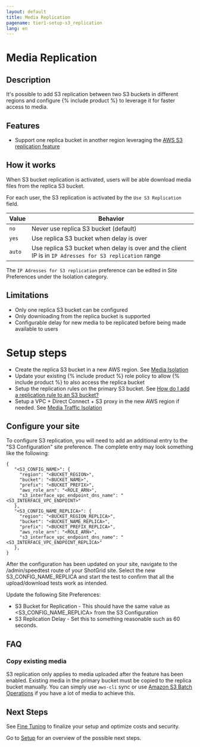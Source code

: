 ```yaml
---
layout: default
title: Media Replication
pagename: tier1-setup-s3_replication
lang: en
---
```


# Media Replication

## Description

It's possible to add S3 replication between two S3 buckets in different regions and configure {% include product %} to leverage it for faster access to media.

## Features

 * Support one replica bucket in another region leveraging the [AWS S3 replication feature](https://docs.aws.amazon.com/AmazonS3/latest/dev/replication.html)

## How it works

When S3 bucket replication is activated, users will be able download media files from the replica S3 bucket.

For each user, the S3 replication is activated by the `Use S3 Replication` field.

| Value| Behavior | 
|------|----------------------------------------------|
|`no`  | Never use replica S3 bucket (default)|
|`yes` | Use replica S3 bucket when delay is over|
|`auto`| Use replica S3 bucket when delay is over and the client IP is in `IP Adresses for S3 replication` range|

The `IP Adresses for S3 replication` preference can be edited in Site Preferences under the Isolation category.

## Limitations

 * Only one replica S3 bucket can be configured
 * Only downloading from the replica bucket is supported
 * Configurable delay for new media to be replicated before being made available to users

# Setup steps

  * Create the replica S3 bucket in a new AWS region. See [Media Isolation](./s3_bucket.md)
  * Update your existing {% include product %} role policy to allow {% include product %} to also access the replica bucket
  * Setup the replication rules on the primary S3 bucket. See [How do I add a replication rule to an S3 bucket?](https://docs.aws.amazon.com/AmazonS3/latest/user-guide/enable-replication.html#enable-replication-add-rule)
  * Setup a VPC + Direct Connect + S3 proxy in the new AWS region if needed. See [Media Traffic Isolation](./media_segregation.md)

## Configure your site

To configure S3 replication, you will need to add an additional entry to the "S3 Configuration" site preference.
The complete entry may look something like the following:

``` 
{​​​​​​​​
   "<S3_CONFIG_NAME>": {​​​​​​​​
     "region": "<BUCKET_REGION>",
     "bucket": "<BUCKET_NAME>",
     "prefix": "<BUCKET_PREFIX>",
     "aws_role_arn": "<ROLE_ARN>",
     "s3_interface_vpc_endpoint_dns_name": "<S3_INTERFACE_VPC_ENDPOINT>"
   }​​​​​​​​​​​​​​​​​​​​​​​​​​​​​​​​​​​​​​​​​​​​​​​​​​​​​​​​​​​​​​​​​​​​​​​,
   "<S3_CONFIG_NAME_REPLICA>": {​​​​​​​​​​​​​​​​​​​​​​​​​​​​​​​​​​​​​​​​​​​​​​​​​​​​
     "region": "<BUCKET_REGION_REPLICA>",
     "bucket": "<BUCKET_NAME_REPLICA>",
     "prefix": "<BUCKET_PREFIX_REPLICA>",
     "aws_role_arn": "<ROLE_ARN>",
     "s3_interface_vpc_endpoint_dns_name": "<S3_INTERFACE_VPC_ENDPOINT_REPLICA>"
   }​​​​​​​​​​​​​​​​​​​​​​​​​​​​​​​​​​​​​​​​​​​​​​​​​​​​​​​​​​​​​​​​​​​​​​​​​​​​​​​​​​​​​​​,
}​​​​​​​​​​​​​​​​​​​​​​​​​​​​​​​​​​​​​​​​​​​​​​​​​​​​​​​​​​​​​​​​​​​​​​​​​​​​​​​​​​​​​​​​​​​​​​​​​​​
```

After the configuration has been updated on your site, navigate to the /admin/speedtest route of your ShotGrid site. Select the new S3_CONFIG_NAME_REPLICA and start the test to confirm that all the upload/download tests work as intended.

Update the following Site Preferences:
  * S3 Bucket for Replication - This should have the same value as <S3_CONFIG_NAME_REPLICA> from the S3 Configuration
  * S3 Replication Delay - Set this to something reasonable such as 60 seconds.

## FAQ

### Copy existing media

S3 replication only applies to media uploaded after the feature has been enabled. Existing media in the primary bucket must be copied to the replica bucket manually. You can simply use `aws-cli` sync or use [Amazon S3 Batch Operations](https://aws.amazon.com/s3/features/batch-operations/) if you have a lot of media to achieve this.

## Next Steps

See [Fine Tuning](./tuning.md) to finalize your setup and optimize costs and security.

Go to [Setup](./setup.md) for an overview of the possible next steps.